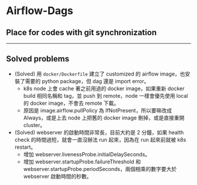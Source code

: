 # Airflow-Dags
## Place for codes with git synchronization
---
## Solved problems
- (Solved) 用 `docker/Dockerfile` 建立了 customized 的 airflow image，也安裝了需要的 python package，但 dag 還是 import error。
  - k8s node 上會 cache 著之前用過的 docker image，如果重新 docker build 相同名稱和 tag，並 push 到 remote，node 一樣會優先使用 local 的 docker image，不會去 remote 下載。
  - 原因是 image.airflow.pullPolicy 為 IfNotPresent，所以要嘛改成 Always，或是上去 node 上把舊的 docker image 刪掉，或是直接重開 cluster。
- (Solved) webserver 的啟動時間非常長，目前大約是 2 分鐘，如果 health check 的時間過短，就會一直沒辦法 run 起來，因為在 run 起來前就被 k8s restart。
  - 增加 webserver.livenessProbe.initialDelaySeconds。
  - 增加 webserver.startupProbe.failureThreshold 和 webserver.startupProbe.periodSeconds，兩個相乘的數字要大於 webserver 啟動時間的秒數。
